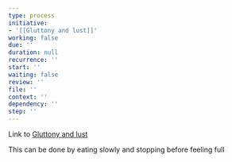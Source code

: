 ```yaml
---
type: process
initiative:
- '[[Gluttony and lust]]'
working: false
due: ''
duration: null
recurrence: ''
start: ''
waiting: false
review: ''
file: ''
context: ''
dependency: ''
step: ''
---
```


Link to [Gluttony and lust](Initiatives/bad%20traits/Gluttony%20and%20lust.md)

This can be done by eating slowly and stopping before feeling full
